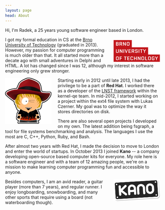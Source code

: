 ```yaml
---
layout: page
head: About
---
```


Hi, I'm Radek, a 25 years young software engineer based in London.

<figure style="width: 30%; float: right; margin: 10px 0px 0px 20px;">
	<a href="/assets/images/vut_logo.png">
        <img src="/assets/images/vut_logo.png" alt="Logo of my university">
    </a>
</figure>

I got my formal education in CS at the
[Brno University of Technology](http://www.fit.vutbr.cz/.en)
(graduated in 2013). However, my passion for computer programming is much
older than that. It all started more than a decate ago with small adventures
in Delphi and HTML. A lot has changed since I was 12, although my interest
in software engineering only grew stronger.

<figure style="width: 30%; float: left; margin: 0px 20px 0px 0px;">
	<a href="/assets/images/redhat.png">
        <img src="/assets/images/redhat.png" alt="My Red Hat Avatar">
    </a>
</figure>

Starting early in 2012 until late 2013, I had the privilege to be a part of
**Red Hat**. I worked there as a developer of the
[LNST framework](http://www.lnst-project.org) within the kernel-qe team.
In mid-2012, I started working on a project within the ext4 file system with
Lukas Czerner. My goal was to optimize the way it stores directories on disk.

There are also several open projects I developed on my own. The latest addition
being fsgraph, a tool for file systems benchmarking and analysis. The
languages I use the most are C, C++, Python, Ruby, and Bash.

After almost two years with Red Hat, I made the decision to move to London
and enter the world of startups. In October 2013 I joined **Kano** -- a company
developing open-source based computer kits for everyone. My role here is
a software engineer and with a team of 12 amazing people, we're on a mission
to make learning computer programming fun and accessible to anyone.

<figure style="width: 30%; float: right; margin: 0px 0px 0px 20px;">
	<a href="/assets/images/kano.png">
        <img src="/assets/images/kano.png" alt="Logo of KANO">
    </a>
</figure>

Besides computers, I am an avid reader, a guitar player (more than 7 years),
and regular runner. I enjoy longboarding, snowboarding, and many other sports
that require using a board (not waterboarding though).
